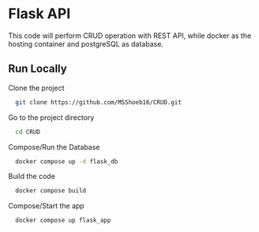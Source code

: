 
# Flask API

This code will perform CRUD operation with REST API, while docker as the hosting container and postgreSQL as database.


## Run Locally

Clone the project

```bash
  git clone https://github.com/MSShoeb16/CRUD.git
```

Go to the project directory

```bash
  cd CRUD
```

Compose/Run the Database

```bash
  docker compose up -d flask_db
```

Build the code

```bash
  docker compose build
```
Compose/Start the app

```bash
  docker compose up flask_app
```



